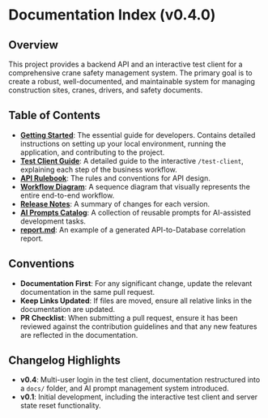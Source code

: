 # Documentation Index (v0.4.0)

## Overview
This project provides a backend API and an interactive test client for a comprehensive crane safety management system. The primary goal is to create a robust, well-documented, and maintainable system for managing construction sites, cranes, drivers, and safety documents.

## Table of Contents
- **[Getting Started](./CONTRIBUTING.md)**: The essential guide for developers. Contains detailed instructions on setting up your local environment, running the application, and contributing to the project.
- **[Test Client Guide](./TEST_CLIENT_GUIDE.md)**: A detailed guide to the interactive `/test-client`, explaining each step of the business workflow.
- **[API Rulebook](./API_RULEBOOK.md)**: The rules and conventions for API design.
- **[Workflow Diagram](./WORKFLOW_DIAGRAM.md)**: A sequence diagram that visually represents the entire end-to-end workflow.
- **[Release Notes](./RELEASES.md)**: A summary of changes for each version.
- **[AI Prompts Catalog](./prompts/README.md)**: A collection of reusable prompts for AI-assisted development tasks.
- **[report.md](../report.md)**: An example of a generated API-to-Database correlation report.

## Conventions
- **Documentation First**: For any significant change, update the relevant documentation in the same pull request.
- **Keep Links Updated**: If files are moved, ensure all relative links in the documentation are updated.
- **PR Checklist**: When submitting a pull request, ensure it has been reviewed against the contribution guidelines and that any new features are reflected in the documentation.

## Changelog Highlights
- **v0.4**: Multi-user login in the test client, documentation restructured into a `docs/` folder, and AI prompt management system introduced.
- **v0.1**: Initial development, including the interactive test client and server state reset functionality.

